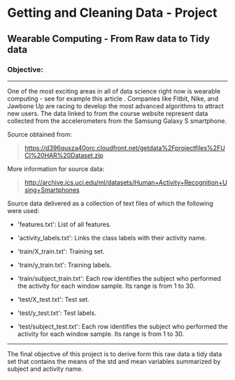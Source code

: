 # Getting and Cleaning Data - Project
## Wearable Computing - From Raw data to Tidy data

### Objective:
***
One of the most exciting areas in all of data science right now is wearable computing - see for example this article . Companies like Fitbit, Nike, and Jawbone Up are racing to develop the most advanced algorithms to attract new users. The data linked to from the course website represent data collected from the accelerometers from the Samsung Galaxy S smartphone.

Source obtained from: 

>https://d396qusza40orc.cloudfront.net/getdata%2Fprojectfiles%2FUCI%20HAR%20Dataset.zip 

More information for source data:

>http://archive.ics.uci.edu/ml/datasets/Human+Activity+Recognition+Using+Smartphones 

Source data delivered as a collection of text files of which the following were used:

- 'features.txt': List of all features.

- 'activity_labels.txt': Links the class labels with their activity name.

- 'train/X_train.txt': Training set.

- 'train/y_train.txt': Training labels.

- 'train/subject_train.txt': Each row identifies the subject who performed the activity for each window sample. Its range is from 1 to 30. 

- 'test/X_test.txt': Test set.

- 'test/y_test.txt': Test labels.

- 'test/subject_test.txt': Each row identifies the subject who performed the activity for each window sample. Its range is from 1 to 30. 
***

The final objective of this project is to derive form this raw data a tidy data set that contains the means of the std and mean variables summarized by subject and activity name.
